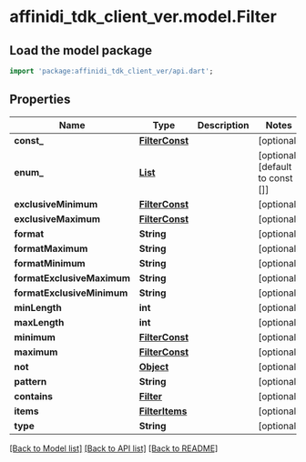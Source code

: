 # affinidi_tdk_client_ver.model.Filter

## Load the model package

```dart
import 'package:affinidi_tdk_client_ver/api.dart';
```

## Properties

| Name                       | Type                                    | Description | Notes                            |
| -------------------------- | --------------------------------------- | ----------- | -------------------------------- |
| **const\_**                | [**FilterConst**](FilterConst.md)       |             | [optional]                       |
| **enum\_**                 | [**List<FilterConst>**](FilterConst.md) |             | [optional] [default to const []] |
| **exclusiveMinimum**       | [**FilterConst**](FilterConst.md)       |             | [optional]                       |
| **exclusiveMaximum**       | [**FilterConst**](FilterConst.md)       |             | [optional]                       |
| **format**                 | **String**                              |             | [optional]                       |
| **formatMaximum**          | **String**                              |             | [optional]                       |
| **formatMinimum**          | **String**                              |             | [optional]                       |
| **formatExclusiveMaximum** | **String**                              |             | [optional]                       |
| **formatExclusiveMinimum** | **String**                              |             | [optional]                       |
| **minLength**              | **int**                                 |             | [optional]                       |
| **maxLength**              | **int**                                 |             | [optional]                       |
| **minimum**                | [**FilterConst**](FilterConst.md)       |             | [optional]                       |
| **maximum**                | [**FilterConst**](FilterConst.md)       |             | [optional]                       |
| **not**                    | [**Object**](.md)                       |             | [optional]                       |
| **pattern**                | **String**                              |             | [optional]                       |
| **contains**               | [**Filter**](Filter.md)                 |             | [optional]                       |
| **items**                  | [**FilterItems**](FilterItems.md)       |             | [optional]                       |
| **type**                   | **String**                              |             | [optional]                       |

[[Back to Model list]](../README.md#documentation-for-models) [[Back to API list]](../README.md#documentation-for-api-endpoints) [[Back to README]](../README.md)
